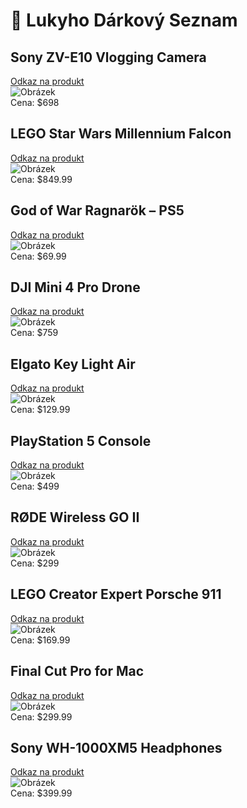 # 🎁 Lukyho Dárkový Seznam

## Sony ZV-E10 Vlogging Camera
[Odkaz na produkt](https://www.sony.com/electronics/interchangeable-lens-cameras/zv-e10)  
![Obrázek](https://cdn.mos.cms.futurecdn.net/3YmXKo2Zn5mDnHdT5xihBi.jpg)  
Cena: $698

## LEGO Star Wars Millennium Falcon
[Odkaz na produkt](https://www.lego.com/en-us/product/millennium-falcon-75192)  
![Obrázek](https://www.lego.com/cdn/cs/set/assets/blt4fae8b9f303d1093/75192_alt1.png)  
Cena: $849.99

## God of War Ragnarök – PS5
[Odkaz na produkt](https://www.playstation.com/en-us/games/god-of-war-ragnarok/)  
![Obrázek](https://image.api.playstation.com/vulcan/img/rnd/202010/2716/o3oIYUyG0KD2YcCz9FmiFBME.png)  
Cena: $69.99

## DJI Mini 4 Pro Drone
[Odkaz na produkt](https://www.dji.com/mini-4-pro)  
![Obrázek](https://www1.djicdn.com/cms/uploads/f370be87c54ddda1a8a8deec75e749db.jpg)  
Cena: $759

## Elgato Key Light Air
[Odkaz na produkt](https://www.elgato.com/en/key-light-air)  
![Obrázek](https://www.elgato.com/sites/default/files/styles/og_image/public/2020-10/elgato-key-light-air-gallery-02.jpg)  
Cena: $129.99

## PlayStation 5 Console
[Odkaz na produkt](https://www.playstation.com/en-us/ps5/)  
![Obrázek](https://www.psu.com/wp/wp-content/uploads/2020/06/PS5-Console-Digital-Edition.jpg)  
Cena: $499

## RØDE Wireless GO II
[Odkaz na produkt](https://rode.com/en/wireless/wirelessgoii)  
![Obrázek](https://www.rode.com/images/product/wireless/wirelessgoii/images/WIGOII-01.jpg)  
Cena: $299

## LEGO Creator Expert Porsche 911
[Odkaz na produkt](https://www.lego.com/en-us/product/porsche-911-10295)  
![Obrázek](https://www.lego.com/cdn/cs/set/assets/blt21b83b3f21b1adf6/10295_alt1.png)  
Cena: $169.99

## Final Cut Pro for Mac
[Odkaz na produkt](https://apps.apple.com/us/app/final-cut-pro/id424389933)  
![Obrázek](https://is1-ssl.mzstatic.com/image/thumb/Purple122/v4/66/83/c5/6683c56b-5f71-8570-2d52-e3c7f0e5c41b/AppIcon-0-1x_U007emarketing-0-0-85-220.png/1200x630bb.png)  
Cena: $299.99

## Sony WH-1000XM5 Headphones
[Odkaz na produkt](https://electronics.sony.com/audio/headphones/headband/p/wh1000xm5-b)  
![Obrázek](https://www.sony.com/image/34c60f1d03c7f0b180ad747d33dca4c6?fmt=pjpeg&bgcolor=FFFFFF&bgc=FFFFFF&wid=2515&hei=1320)  
Cena: $399.99

